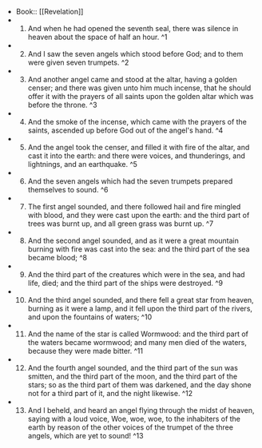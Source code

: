 - Book:: [[Revelation]]
- 1. And when he had opened the seventh seal, there was silence in heaven about the space of half an hour. ^1
- 2. And I saw the seven angels which stood before God; and to them were given seven trumpets. ^2
- 3. And another angel came and stood at the altar, having a golden censer; and there was given unto him much incense, that he should offer it with the prayers of all saints upon the golden altar which was before the throne. ^3
- 4. And the smoke of the incense, which came with the prayers of the saints, ascended up before God out of the angel's hand. ^4
- 5. And the angel took the censer, and filled it with fire of the altar, and cast it into the earth: and there were voices, and thunderings, and lightnings, and an earthquake. ^5
- 6. And the seven angels which had the seven trumpets prepared themselves to sound. ^6
- 7. The first angel sounded, and there followed hail and fire mingled with blood, and they were cast upon the earth: and the third part of trees was burnt up, and all green grass was burnt up. ^7
- 8. And the second angel sounded, and as it were a great mountain burning with fire was cast into the sea: and the third part of the sea became blood; ^8
- 9. And the third part of the creatures which were in the sea, and had life, died; and the third part of the ships were destroyed. ^9
- 10. And the third angel sounded, and there fell a great star from heaven, burning as it were a lamp, and it fell upon the third part of the rivers, and upon the fountains of waters; ^10
- 11. And the name of the star is called Wormwood: and the third part of the waters became wormwood; and many men died of the waters, because they were made bitter. ^11
- 12. And the fourth angel sounded, and the third part of the sun was smitten, and the third part of the moon, and the third part of the stars; so as the third part of them was darkened, and the day shone not for a third part of it, and the night likewise. ^12
- 13. And I beheld, and heard an angel flying through the midst of heaven, saying with a loud voice, Woe, woe, woe, to the inhabiters of the earth by reason of the other voices of the trumpet of the three angels, which are yet to sound! ^13
